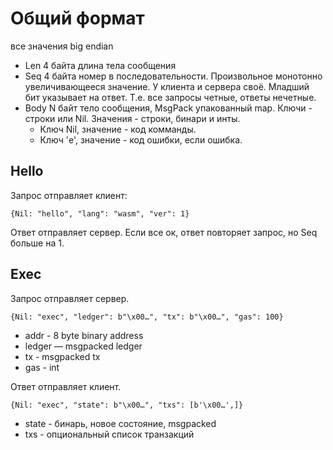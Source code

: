 # Общий формат

все значения big endian

* Len 4 байта длина тела сообщения
* Seq 4 байта номер в последовательности. Произвольное монотонно увеличивающееся значение. У клиента и сервера своё. Младший бит указывает на ответ. Т.е. все запросы четные, ответы нечетные.
* Body N байт тело сообщения, MsgPack упакованный map. Ключи - строки или Nil. Значения - строки, бинари и инты.
  * Ключ Nil, значение - код комманды.
  * Ключ 'e', значение - код ошибки, если ошибка.

## Hello

Запрос отправляет клиент:
```
{Nil: "hello", "lang": "wasm", "ver": 1}
```

Ответ отправляет сервер. Если все ок, ответ повторяет запрос, но Seq больше на 1.

## Exec

Запрос отправляет сервер.
```
{Nil: "exec", "ledger": b"\x00…", "tx": b"\x00…", "gas": 100}
```

* addr - 8 byte binary address
* ledger — msgpacked ledger
* tx - msgpacked tx
* gas - int

Ответ отправляет клиент.
```
{Nil: "exec", "state": b"\x00…", "txs": [b'\x00…',]}
```

* state - бинарь, новое состояние, msgpacked
* txs - опциональный список транзакций
